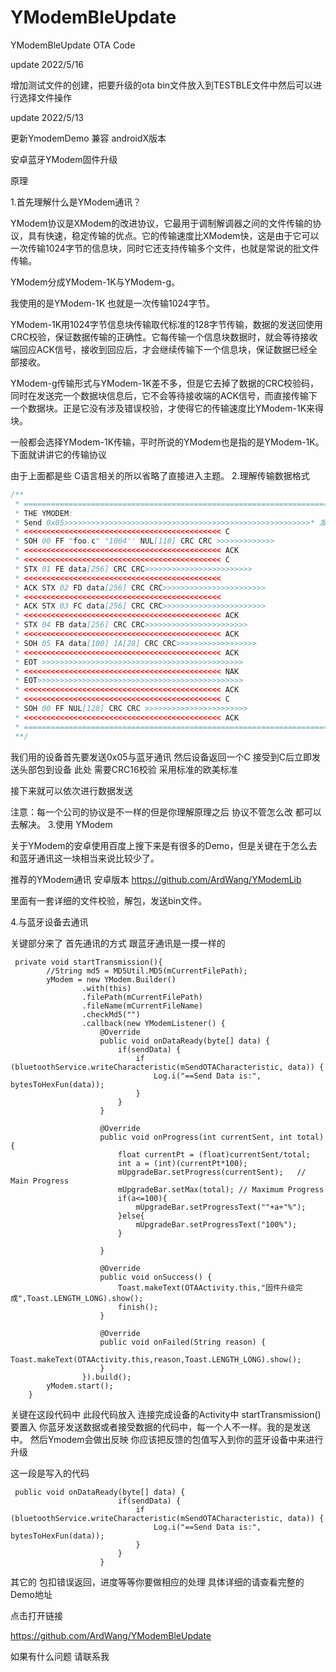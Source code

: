 # YModemBleUpdate
YModemBleUpdate OTA Code

update 2022/5/16

增加测试文件的创建，把要升级的ota bin文件放入到TESTBLE文件中然后可以进行选择文件操作


update 2022/5/13

更新YmodemDemo 兼容 androidX版本

安卓蓝牙YModem固件升级

原理

1.首先理解什么是YModem通讯？

YModem协议是XModem的改进协议，它最用于调制解调器之间的文件传输的协议，具有快速，稳定传输的优点。它的传输速度比XModem快，这是由于它可以一次传输1024字节的信息块，同时它还支持传输多个文件，也就是常说的批文件传输。 

YModem分成YModem-1K与YModem-g。 

我使用的是YModem-1K 也就是一次传输1024字节。


YModem-1K用1024字节信息块传输取代标准的128字节传输，数据的发送回使用CRC校验，保证数据传输的正确性。它每传输一个信息块数据时，就会等待接收端回应ACK信号，接收到回应后，才会继续传输下一个信息块，保证数据已经全部接收。 


YModem-g传输形式与YModem-1K差不多，但是它去掉了数据的CRC校验码，同时在发送完一个数据块信息后，它不会等待接收端的ACK信号，而直接传输下一个数据块。正是它没有涉及错误校验，才使得它的传输速度比YModem-1K来得块。

一般都会选择YModem-1K传输，平时所说的YModem也是指的是YModem-1K。下面就讲讲它的传输协议 

由于上面都是些 C语言相关的所以省略了直接进入主题。
2.理解传输数据格式
```java
/**
 * ========================================================================================
 * THE YMODEM:
 * Send 0x05>>>>>>>>>>>>>>>>>>>>>>>>>>>>>>>>>>>>>>>>>>>>>>>>>>>>>>>* 发送0x05
 * <<<<<<<<<<<<<<<<<<<<<<<<<<<<<<<<<<<<<<<<<<<< C
 * SOH 00 FF "foo.c" "1064'' NUL[118] CRC CRC >>>>>>>>>>>>>
 * <<<<<<<<<<<<<<<<<<<<<<<<<<<<<<<<<<<<<<<<<<<< ACK
 * <<<<<<<<<<<<<<<<<<<<<<<<<<<<<<<<<<<<<<<<<<<< C
 * STX 01 FE data[256] CRC CRC>>>>>>>>>>>>>>>>>>>>>>>>
 * <<<<<<<<<<<<<<<<<<<<<<<<<<<<<<<<<<<<<<<<<<<<
 * ACK STX 02 FD data[256] CRC CRC>>>>>>>>>>>>>>>>>>>>>>>
 * <<<<<<<<<<<<<<<<<<<<<<<<<<<<<<<<<<<<<<<<<<<<
 * ACK STX 03 FC data[256] CRC CRC>>>>>>>>>>>>>>>>>>>>>>>
 * <<<<<<<<<<<<<<<<<<<<<<<<<<<<<<<<<<<<<<<<<<<< ACK
 * STX 04 FB data[256] CRC CRC>>>>>>>>>>>>>>>>>>>>>>>
 * <<<<<<<<<<<<<<<<<<<<<<<<<<<<<<<<<<<<<<<<<<<< ACK
 * SOH 05 FA data[100] 1A[28] CRC CRC>>>>>>>>>>>>>>>>>>
 * <<<<<<<<<<<<<<<<<<<<<<<<<<<<<<<<<<<<<<<<<<<< ACK
 * EOT >>>>>>>>>>>>>>>>>>>>>>>>>>>>>>>>>>>>>>>>>>>>>
 * <<<<<<<<<<<<<<<<<<<<<<<<<<<<<<<<<<<<<<<<<<<< NAK
 * EOT>>>>>>>>>>>>>>>>>>>>>>>>>>>>>>>>>>>>>>>>>>>>>>
 * <<<<<<<<<<<<<<<<<<<<<<<<<<<<<<<<<<<<<<<<<<<< ACK
 * <<<<<<<<<<<<<<<<<<<<<<<<<<<<<<<<<<<<<<<<<<<< C
 * SOH 00 FF NUL[128] CRC CRC >>>>>>>>>>>>>>>>>>>>>>>
 * <<<<<<<<<<<<<<<<<<<<<<<<<<<<<<<<<<<<<<<<<<<< ACK
 * ===========================================================================================
 **/
```
我们用的设备首先要发送0x05与蓝牙通讯 然后设备返回一个C 接受到C后立即发送头部包到设备 此处 需要CRC16校验 采用标准的欧美标准

接下来就可以依次进行数据发送

注意：每一个公司的协议是不一样的但是你理解原理之后 协议不管怎么改 都可以去解决。
3.使用 YModem

关于YModem的安卓使用百度上搜下来是有很多的Demo，但是关键在于怎么去和蓝牙通讯这一块相当来说比较少了。

推荐的YModem通讯 安卓版本 https://github.com/ArdWang/YModemLib 

里面有一套详细的文件校验，解包，发送bin文件。

4.与蓝牙设备去通讯

关键部分来了 首先通讯的方式 跟蓝牙通讯是一摸一样的
```
 private void startTransmission(){
        //String md5 = MD5Util.MD5(mCurrentFilePath);
        yModem = new YModem.Builder()
                .with(this)
                .filePath(mCurrentFilePath)
                .fileName(mCurrentFileName)
                .checkMd5("")
                .callback(new YModemListener() {
                    @Override
                    public void onDataReady(byte[] data) {
                        if(sendData) {
                            if (bluetoothService.writeCharacteristic(mSendOTACharacteristic, data)) {
                                Log.i("==Send Data is:", bytesToHexFun(data));
                            }
                        }
                    }

                    @Override
                    public void onProgress(int currentSent, int total) {
                        float currentPt = (float)currentSent/total;
                        int a = (int)(currentPt*100);
                        mUpgradeBar.setProgress(currentSent);   // Main Progress
                        mUpgradeBar.setMax(total); // Maximum Progress
                        if(a<=100){
                            mUpgradeBar.setProgressText(""+a+"%");
                        }else{
                            mUpgradeBar.setProgressText("100%");
                        }

                    }

                    @Override
                    public void onSuccess() {
                        Toast.makeText(OTAActivity.this,"固件升级完成",Toast.LENGTH_LONG).show();
                        finish();
                    }

                    @Override
                    public void onFailed(String reason) {
                        Toast.makeText(OTAActivity.this,reason,Toast.LENGTH_LONG).show();
                    }
                }).build();
        yModem.start();
    }
```
关键在这段代码中 此段代码放入 连接完成设备的Activity中
startTransmission()要置入 你蓝牙发送数据或者接受数据的代码中，每一个人不一样。我的是发送中。
然后Ymodem会做出反映 你应该把反馈的包值写入到你的蓝牙设备中来进行升级

这一段是写入的代码
```
 public void onDataReady(byte[] data) {
                        if(sendData) {
                            if (bluetoothService.writeCharacteristic(mSendOTACharacteristic, data)) {
                                Log.i("==Send Data is:", bytesToHexFun(data));
                            }
                        }
                    }
 ```
其它的 包扣错误返回，进度等等你要做相应的处理 
具体详细的请查看完整的Demo地址   

点击打开链接

https://github.com/ArdWang/YModemBleUpdate



如果有什么问题 请联系我
